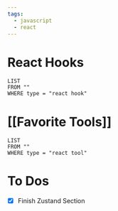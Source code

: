 ```yaml
---
tags:
  - javascript
  - react
---
```

# React Hooks
```dataview
LIST
FROM ""
WHERE type = "react hook"
```

# [[Favorite Tools]]
```dataview
LIST
FROM ""
WHERE type = "react tool"
```

# To Dos
- [x] Finish Zustand Section

